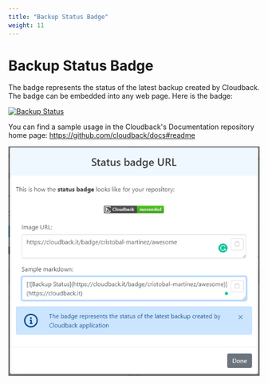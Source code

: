 ```yaml
---
title: "Backup Status Badge"
weight: 11
---
```


# Backup Status Badge

The badge represents the status of the latest backup created by Cloudback. The badge can be embedded into any web page. Here is the badge: 

[![Backup Status](https://cloudback.it/badge/cloudback/docs)](https://cloudback.it)

You can find a sample usage in the Cloudback's Documentation repository home page: https://github.com/cloudback/docs#readme

<img src="/static/features/status-badge-dialog.png" alt="Status Badge Dialog"/>

